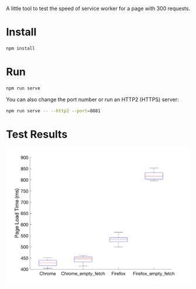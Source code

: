 A little tool to test the speed of service worker for a page with 300 requests.

# Install

```sh
npm install
```

# Run

```sh
npm run serve
```

You can also change the port number or run an HTTP2 (HTTPS) server:

```sh
npm run serve -- --http2 --port=8081
```

# Test Results
<img src="./output/sw_perf.png" width = "500px" alt="SW Performance of Chrome and Firefox"/>